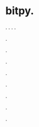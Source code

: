 # bitpy.
.
.
.
.












.






















































.
























.



























.

















































































.































































.































































































.















.








































